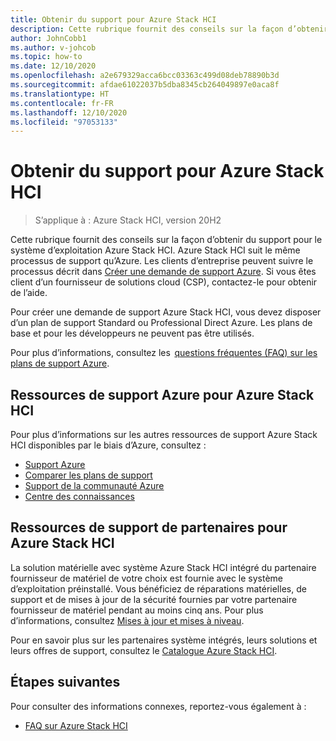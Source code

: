```yaml
---
title: Obtenir du support pour Azure Stack HCI
description: Cette rubrique fournit des conseils sur la façon d’obtenir du support pour le système d’exploitation Azure Stack HCI.
author: JohnCobb1
ms.author: v-johcob
ms.topic: how-to
ms.date: 12/10/2020
ms.openlocfilehash: a2e679329acca6bcc03363c499d08deb78890b3d
ms.sourcegitcommit: afdae61022037b5dba8345cb264049897e0aca8f
ms.translationtype: HT
ms.contentlocale: fr-FR
ms.lasthandoff: 12/10/2020
ms.locfileid: "97053133"
---
```

# <a name="get-support-for-azure-stack-hci"></a>Obtenir du support pour Azure Stack HCI

>S’applique à : Azure Stack HCI, version 20H2

Cette rubrique fournit des conseils sur la façon d’obtenir du support pour le système d’exploitation Azure Stack HCI. Azure Stack HCI suit le même processus de support qu’Azure. Les clients d’entreprise peuvent suivre le processus décrit dans [Créer une demande de support Azure](https://docs.microsoft.com/azure/azure-portal/supportability/how-to-create-azure-support-request). Si vous êtes client d’un fournisseur de solutions cloud (CSP), contactez-le pour obtenir de l’aide.

Pour créer une demande de support Azure Stack HCI, vous devez disposer d’un plan de support Standard ou Professional Direct Azure. Les plans de base et pour les développeurs ne peuvent pas être utilisés.

Pour plus d’informations, consultez les  [questions fréquentes (FAQ) sur les plans de support Azure](https://azure.microsoft.com/support/faq/).

## <a name="azure-support-resources-for-azure-stack-hci"></a>Ressources de support Azure pour Azure Stack HCI
Pour plus d’informations sur les autres ressources de support Azure Stack HCI disponibles par le biais d’Azure, consultez :
- [Support Azure](https://azure.microsoft.com/support/options/)
- [Comparer les plans de support](https://azure.microsoft.com/support/plans/)
- [Support de la communauté Azure](https://azure.microsoft.com/support/community/)
- [Centre des connaissances](https://azure.microsoft.com/resources/knowledge-center/)

## <a name="partner-support-resources-for-azure-stack-hci"></a>Ressources de support de partenaires pour Azure Stack HCI
La solution matérielle avec système Azure Stack HCI intégré du partenaire fournisseur de matériel de votre choix est fournie avec le système d’exploitation préinstallé. Vous bénéficiez de réparations matérielles, de support et de mises à jour de la sécurité fournies par votre partenaire fournisseur de matériel pendant au moins cinq ans. Pour plus d’informations, consultez [Mises à jour et mises à niveau](../concepts/updates.md). 

Pour en savoir plus sur les partenaires système intégrés, leurs solutions et leurs offres de support, consultez le [Catalogue Azure Stack HCI](https://azure.microsoft.com/products/azure-stack/hci/catalog/).

## <a name="next-steps"></a>Étapes suivantes
Pour consulter des informations connexes, reportez-vous également à :
- [FAQ sur Azure Stack HCI](../faq.md)
